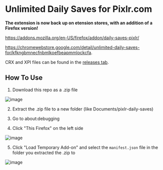 # Unlimited Daily Saves for Pixlr.com
**The extension is now back up on etension stores, with an addition of a Firefox version!**

https://addons.mozilla.org/en-US/firefox/addon/daily-saves-pixlr/

https://chromewebstore.google.com/detail/unlimited-daily-saves-for/kfkngbmnecfnbmlkoefbeapmmlockcfa.

CRX and XPI files can be found in the [releases tab](https://github.com/ClaytonTDM/daily-saves-for-pixlr/releases).

## How To Use

1. Download this repo as a .zip file

![image](https://github.com/ClaytonTDM/daily-saves-for-pixlr/assets/71360210/380fda3b-b5f8-4ca1-8333-eb9bd792d269)

2. Extract the .zip file to a new folder (like Documents/pixlr-daily-saves)

3. Go to about:debugging

4. Click "This Firefox" on the left side

![image](https://github.com/ClaytonTDM/daily-saves-for-pixlr/assets/71360210/19275460-d1ec-4813-8db0-dfca60135879)

5. Click "Load Temporary Add-on" and select the `manifest.json` file in the folder you extracted the .zip to

![image](https://github.com/ClaytonTDM/daily-saves-for-pixlr/assets/71360210/cd7b7d51-e7ce-4272-a6f5-a8c336f2d077)
